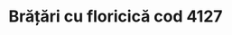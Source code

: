 ---
layout: post
title: "Brățări cu floricică cod 4127"
description: "Brățări cu floricică cod 4127"
img: "/assets/img/Brățări-cu-floricică-1.jpg"
img2: "/assets/img/Brățări-cu-floricică-2.jpg"
colors: "diverse"
price: "12 RON /buc"
vertical: true
---